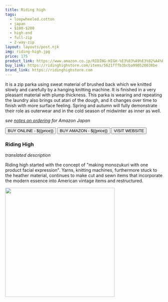 ```yaml
---
title: Riding high 
tags:
  - loopwheeled.cotton
  - japan
  - $100-$200 
  - high-end 
  - full-zip
  - 2-way-zip
layout: layouts/post.njk
img: riding-high.jpg
price: 175
product_link: https://www.amazon.co.jp/RIDING-HIGH-%E3%83%A9%E3%82%A4%E3%83%87%E3%82%A3%E3%83%B3%E3%82%B0%E3%83%8F%E3%82%A4-%E3%83%AB%E3%83%BC%E3%83%97%E3%82%A6%E3%82%A3%E3%83%BC%E3%83%AB-LOOPWHEEL/dp/B00MDG68KA/ref=lp_2666377051_1_17?srs=2666377051&ie=UTF8&qid=1530505909&sr=8-17
buy_link: https://ridinghighstore.com/items/5621fffb3bcba990520038be
brand_link: https://ridinghighstore.com   
---
```

<div class="col col-sm-8">

<p>
It is a zip parka using sweat material of brushed back which we knitted slowly and carefully by a hanging knitting machine. It is finished in a very pleasant material with plump thickness.
This parka is wearing and repeating the laundry also brings out atari of the dough, and it changes over time to finish with more surface feeling.
Spring and autumn will fully demonstrate their role as outerwear and in the cold season of midwinter as inner as well.

<i>see <a href="/ordering/">notes on ordering</a> for Amazon Japan</i>
</p>       
<p>
<a href='{{buy_link}}'><button class="button-primary-outlined button-round">BUY ONLINE - ${{price}}</button></a>
<a href='{{product_link}}'><button class="button-primary-outlined button-round">BUY AMAZON - ${{price}}</button></a>
<a href='{{brand_link}}'><button class="button-primary-outlined button-round">VISIT WEBSITE</button></a>
</p>

### Riding High

<p><i>translated description</i></p>

<p>Riding high started with the concept of "making monozukuri with one product facial expression".
Yarns, knitting machines, furthermore stuck to the heather material, continues to make cut and sewn items that incorporate the modern essence into American vintage items and restructured.</p>
</div>

<div class="col col-sm-4 float-right">
        <img src='/img/{{img}}' height='350' class="float-left">
</div>